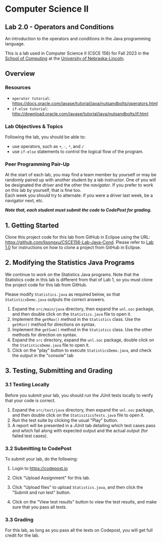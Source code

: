 # Computer Science II
## Lab 2.0 - Operators and Conditions

An introduction to the operators and conditions in the Java programming language.  

This is a lab used in Computer Science II (CSCE 156) for Fall 2023 
in the [School of Computing](https://computing.unl.edu) 
at the [University of Nebraska-Lincoln](https://unl.edu).

## Overview

### Resources

* `operator tutorial`:
https://docs.oracle.com/javase/tutorial/java/nutsandbolts/operators.html
* `if-else tutorial`:
http://download.oracle.com/javase/tutorial/java/nutsandbolts/if.html


### Lab Objectives & Topics
Following the lab, you should be able to:
* use operators, such as `+`, `-`, `*`, and `/`
* use `if-else` statements to control the logical flow of the
  program.

### Peer Programming Pair-Up

At the start of
each lab, you may find a team member by yourself or may be randomly paired up with another student by
a lab instructor.  One of you will be designated the *driver* 
and the other the *navigator*. If you prefer to work on this lab by yourself, that is fine too.  
Each week you should try to alternate: if you were a driver 
last week, be a navigator next, etc. 

***Note that, each student must submit the code to CodePost for grading.***

## 1. Getting Started

Clone this project code for this lab from GitHub in Eclipse using the
URL: https://github.com/lisongxu/CSCE156-Lab-Java-Cond. Please refer to [Lab 1.0](https://github.com/lisongxu/CSCE156-Lab-Java-Intro) for
instructions on how to clone a project from GitHub in Eclipse.


## 2. Modifying the Statistics Java Programs

We continue to work on the Statistics Java programs. Note that the Statistics code in this lab is different from that of Lab 1, so you must clone the project code for this lab from GitHub.

Please modify `Statistics.java` as required below, so that `StatisticsDemo.java` outputs the correct answers. 

1. Expand the `src/main/java` directory, then expand the `unl.soc` package, and then double click on the `Statistics.java` file to open it.
2. Implement the `getMax()` method in the `Statistics` class.  Use the 
`getMin()`	method for directions on syntax.
3. Implement the `getSum()` method in the `Statistics` class.  Use the 
other methods for direction on syntax.
4. Expand the `src` directory, expand the `unl.soc` package, double click on the `StatisticsDemo.java` file to open it.
5. Click on the "play" button to execute `StatisticsDemo.java`, and check the output in the "console" tab
 

## 3. Testing, Submitting and Grading

### 3.1 Testing Locally

Before you submit your lab, you should run the JUnit tests locally to verify 
that your code is correct.  

1. Expand the `src/test/java` directory, then expand the `unl.soc` package, and then double click on the `StatisiticsTests.java` file to open it.   
2. Run the test suite by clicking the usual "Play" button.
3. A report will be presented in a JUnit tab detailing which test cases pass and
which fail along with expected output and the actual output (for 
failed test cases).

### 3.2 Submitting to CodePost

To submit your lab, do the following:

1. Login to https://codepost.io   

2. Click "Upload Assignment" for this lab.

3. Click "Upload files" to upload `Statistics.java`, and then click the "Submit and run test" button.

4. Click on the "View test results" button to
view the test results, and make sure that you pass all tests. 

### 3.3 Grading

For this lab, as long as you pass all the tests on Codepost, you will get full credit for the lab.

